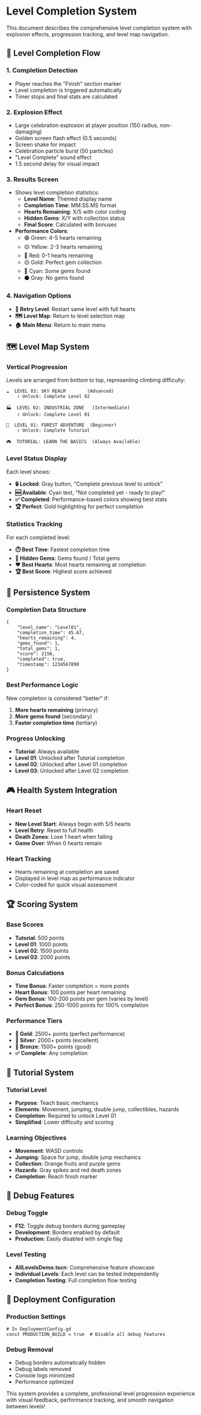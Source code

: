 # Level Completion System

This document describes the comprehensive level completion system with explosion effects, progression tracking, and level map navigation.

## 🎉 Level Completion Flow

### 1. **Completion Detection**
- Player reaches the "Finish" section marker
- Level completion is triggered automatically
- Timer stops and final stats are calculated

### 2. **Explosion Effect**
- Large celebration explosion at player position (150 radius, non-damaging)
- Golden screen flash effect (0.5 seconds)
- Screen shake for impact
- Celebration particle burst (50 particles)
- "Level Complete" sound effect
- 1.5 second delay for visual impact

### 3. **Results Screen**
- Shows level completion statistics:
  - **Level Name**: Themed display name
  - **Completion Time**: MM:SS.MS format
  - **Hearts Remaining**: X/5 with color coding
  - **Hidden Gems**: X/Y with collection status
  - **Final Score**: Calculated with bonuses
- **Performance Colors**:
  - 🟢 Green: 4-5 hearts remaining
  - 🟡 Yellow: 2-3 hearts remaining  
  - 🔴 Red: 0-1 hearts remaining
  - 🟡 Gold: Perfect gem collection
  - 🔵 Cyan: Some gems found
  - ⚫ Gray: No gems found

### 4. **Navigation Options**
- **🔄 Retry Level**: Restart same level with full hearts
- **🗺️ Level Map**: Return to level selection map
- **🏠 Main Menu**: Return to main menu

## 🗺️ Level Map System

### **Vertical Progression**
Levels are arranged from bottom to top, representing climbing difficulty:

```
☁️  LEVEL 03: SKY REALM        (Advanced)
    ↑ Unlock: Complete Level 02
    
🏭  LEVEL 02: INDUSTRIAL ZONE   (Intermediate)  
    ↑ Unlock: Complete Level 01
    
🌲  LEVEL 01: FOREST ADVENTURE  (Beginner)
    ↑ Unlock: Complete Tutorial
    
🎮  TUTORIAL: LEARN THE BASICS  (Always Available)
```

### **Level Status Display**
Each level shows:
- **🔒 Locked**: Gray button, "Complete previous level to unlock"
- **🆕 Available**: Cyan text, "Not completed yet - ready to play!"
- **✅ Completed**: Performance-based colors showing best stats
- **🏆 Perfect**: Gold highlighting for perfect completion

### **Statistics Tracking**
For each completed level:
- **⏱️ Best Time**: Fastest completion time
- **💎 Hidden Gems**: Gems found / Total gems
- **❤️ Best Hearts**: Most hearts remaining at completion
- **🏆 Best Score**: Highest score achieved

## 💾 Persistence System

### **Completion Data Structure**
```gdscript
{
    "level_name": "Level01",
    "completion_time": 45.67,
    "hearts_remaining": 4,
    "gems_found": 1,
    "total_gems": 1,
    "score": 2150,
    "completed": true,
    "timestamp": 1234567890
}
```

### **Best Performance Logic**
New completion is considered "better" if:
1. **More hearts remaining** (primary)
2. **More gems found** (secondary)  
3. **Faster completion time** (tertiary)

### **Progress Unlocking**
- **Tutorial**: Always available
- **Level 01**: Unlocked after Tutorial completion
- **Level 02**: Unlocked after Level 01 completion
- **Level 03**: Unlocked after Level 02 completion

## 🎮 Health System Integration

### **Heart Reset**
- **New Level Start**: Always begin with 5/5 hearts
- **Level Retry**: Reset to full health
- **Death Zones**: Lose 1 heart when falling
- **Game Over**: When 0 hearts remain

### **Heart Tracking**
- Hearts remaining at completion are saved
- Displayed in level map as performance indicator
- Color-coded for quick visual assessment

## 🏆 Scoring System

### **Base Scores**
- **Tutorial**: 500 points
- **Level 01**: 1000 points  
- **Level 02**: 1500 points
- **Level 03**: 2000 points

### **Bonus Calculations**
- **Time Bonus**: Faster completion = more points
- **Heart Bonus**: 100 points per heart remaining
- **Gem Bonus**: 100-200 points per gem (varies by level)
- **Perfect Bonus**: 250-1000 points for 100% completion

### **Performance Tiers**
- **🥇 Gold**: 2500+ points (perfect performance)
- **🥈 Silver**: 2000+ points (excellent)
- **🥉 Bronze**: 1500+ points (good)
- **✅ Complete**: Any completion

## 🎯 Tutorial System

### **Tutorial Level**
- **Purpose**: Teach basic mechanics
- **Elements**: Movement, jumping, double jump, collectibles, hazards
- **Completion**: Required to unlock Level 01
- **Simplified**: Lower difficulty and scoring

### **Learning Objectives**
- **Movement**: WASD controls
- **Jumping**: Space for jump, double jump mechanics
- **Collection**: Orange fruits and purple gems
- **Hazards**: Gray spikes and red death zones
- **Completion**: Reach finish marker

## 🔧 Debug Features

### **Debug Toggle**
- **F12**: Toggle debug borders during gameplay
- **Development**: Borders enabled by default
- **Production**: Easily disabled with single flag

### **Level Testing**
- **AllLevelsDemo.tscn**: Comprehensive feature showcase
- **Individual Levels**: Each level can be tested independently
- **Completion Testing**: Full completion flow testing

## 🚀 Deployment Configuration

### **Production Settings**
```gdscript
# In DeploymentConfig.gd
const PRODUCTION_BUILD = true  # Disable all debug features
```

### **Debug Removal**
- Debug borders automatically hidden
- Debug labels removed
- Console logs minimized
- Performance optimized

This system provides a complete, professional level progression experience with visual feedback, performance tracking, and smooth navigation between levels!